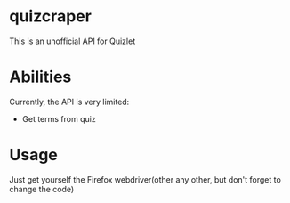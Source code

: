 # quizcraper
This is an unofficial API for Quizlet

# Abilities
Currently, the API is very limited:
- Get terms from quiz 

# Usage
Just get yourself the Firefox webdriver(other any other, but don't forget to change the code)
